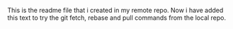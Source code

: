This is the readme file that i created in my remote repo. Now i have added this text to try the git fetch, rebase and pull commands from the local repo.
